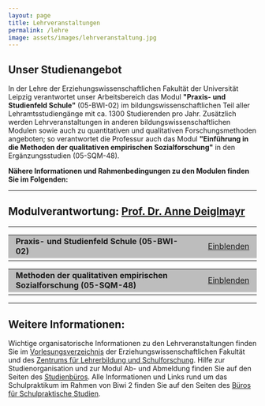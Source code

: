 ```yaml
---
layout: page
title: Lehrveranstaltungen
permalink: /lehre
image: assets/images/lehrveranstaltung.jpg
---
```


<h2>Unser Studienangebot</h2>

<p>In der Lehre der Erziehungswissenschaftlichen Fakultät der Universität Leipzig verantwortet unser Arbeitsbereich das Modul <b>"Praxis- und Studienfeld Schule"</b> (05-BWI-02) im bildungswissenschaftlichen Teil aller Lehramtsstudiengänge mit ca. 1300 Studierenden pro Jahr. Zusätzlich werden Lehrveranstaltungen in anderen bildungswissenschaftlichen Modulen sowie auch zu quantitativen und qualitativen Forschungsmethoden angeboten; so verantwortet die Professur auch das Modul <b>"Einführung in die Methoden der qualitativen empirischen Sozialforschung"</b> in den Ergänzungsstudien (05-SQM-48).</p>

<b>Nähere Informationen und Rahmenbedingungen zu den Modulen finden Sie im Folgenden:</b>

<hr>
<h2>Modulverantwortung: <a href="https://empschul-leipzig.github.io/team#Deiglmayr">Prof. Dr. Anne Deiglmayr</a></h2>
<hr> 

<!--05-BWI-02-->

<script type="text/javascript">
//<![CDATA[
function swap(openlink,closelink, linkid, dataid)
{
if( document.getElementById(dataid).style.display == 'none')
{
document.getElementById(dataid).style.display='inline';
document.getElementById(linkid).firstChild.nodeValue=closelink;
} else
{
document.getElementById(dataid).style.display='none';
document.getElementById(linkid).firstChild.nodeValue=openlink;
}
}
//]]>
</script>
<table class="tab24" align="center" border="0" cellpadding="0" cellspacing="0" width="100%">
<tr bgcolor="#BDBDBD">
<td width="53%" height="30" style="padding-left:15px; padding-right:15px;">
<b>Praxis- und Studienfeld Schule (05-BWI-02)</b>
</td>
<td align="right" width="13%" style="padding-left:15px; padding-right:15px;">
<a href="#swap" onclick="javascript:swap('Einblenden','Ausblenden', 'swaplink', 'hideme')" id="swaplink" onfocus="this.blur()" name="swaplink">Einblenden</a>
</td>
</tr> 
<tr style=" text-align: justify; font-size: 14px; font-weight: normal; background-color: rgb(242,242,242);">
<td colspan="3" style="padding-left:15px; padding-right:15px;">
<div id="hideme" style="display:none">
<br /> 
<div align="center">
</div> 
   <h4>Modulziele</h4>
 	<p>Die Studierenden...<br>
        <ul>
  			<li>kennen die Besonderheiten ihres späteren Tätigkeitsfeldes Schule.</li>
  			<li> kennen Verfahren der Erkundung der Schule und wenden diese für die Beschreibung und Analyse der Praktikumsschule an.</li>
 			<li>kennen Verfahren der Unterrichtsbeobachtung und wenden diese für die Beschreibung und Analyse des Unterrichts unter allgemein didaktischen Gesichtspunkten an.</li>
 			<li>bereiten unter allgemein didaktischen Gesichtspunkten und unter Anleitung von schulischen Mentoren und Mentorinnen Unterrichtssequenzen vor, führen sie durch und reflektieren sie.</li>
 			<li>kennen Belastungen im Beruf von Lehrpersonen und Strategien für deren Bewältigung.</li>
      <li>analysieren  Aufgaben der Lehrkräfte im Schulalltag und reflektieren den Wechsel von der Rolle der Schüler und Schülerinnen zur Rolle der Lehrkräfte und die Berufswahlentscheidung.</li>
	    </ul>
    </p>

   <h4>Modulinhalt</h4>
    <p>Das Modul führt in Schule als Praxis- und Studienfeld (Projektseminar) ein.</p>
    
   <h4>Modulturnus</h4>
	<p>Das Modul wird in jedem Semester angeboten.</p>

   <h4>Lehrformen</h4>
    <ul>
    	<li>Seminar "Praxis- und Studienfeld Schule" (2 SWS) = 30 h Präsenzzeit und 15 h Selbststudium = 45 h</li>
    	<li>Schulpraktische Studien "SPS" (5 SWS) = 75 h Präsenzzeit und 30 h Selbststudium = 105 h</li>
    </ul>

   <h4>Prüfungsleistungen</h4>
   	<p>Die Modulprüfung umfasst ein unbenotetes Portfolio mit einer Bearbeitungszeit von 4 Wochen.</p>

   <h4>Teilnahmevoraussetzungen</h4>
	<p>Teilnahme am Modul 05-BWI-01- SEK/ PRIM</p>

</div>
</td>
</tr>
</table> 

<!--05-SQM-48-->

<script type="text/javascript">
//<![CDATA[
function swap(openlink,closelink, linkid, dataid)
{
if( document.getElementById(dataid).style.display == 'none')
{
document.getElementById(dataid).style.display='inline';
document.getElementById(linkid).firstChild.nodeValue=closelink;
} else
{
document.getElementById(dataid).style.display='none';
document.getElementById(linkid).firstChild.nodeValue=openlink;
}
}
//]]>
</script>
<table class="tab24" align="center" border="0" cellpadding="0" cellspacing="0" width="100%">
<tr bgcolor="#BDBDBD">
<td width="53%" height="30" style="padding-left:15px; padding-right:15px;">
<b>Methoden der qualitativen empirischen Sozialforschung (05-SQM-48)</b>
</td>
<td align="right" width="13%" style="padding-left:15px; padding-right:15px;">
<a href="#swap" onclick="javascript:swap('Einblenden','Ausblenden', 'swaplink1', 'hideme1')" id="swaplink1" onfocus="this.blur()" name="swaplink1">Einblenden</a>
</td>
</tr> 
<tr style=" text-align: justify; font-size: 14px; font-weight: normal; background-color: rgb(242,242,242);">
<td colspan="3" style="padding-left:15px; padding-right:15px;">
<div id="hideme1" style="display:none">
<br /> 
<div align="center">
</div> 

 <h4>Modulziele</h4>
 	<p>Die Studierenden...<br>
        <ul>
  			<li>lernen die relevanten methodologischen Grundlagen der qualitativen empirischen Sozialforschung kennen.</li>
  			<li> erwerben Kompetenzen, wissenschaftliche Forschungsergebnisse aus der qualitativen Sozialforschung kritisch zu beurteilen.</li>
 			<li>lernen qualitative Verfahren und ihre Auswertungsmethoden kennen, dies betrifft insbesondere Interviewtechniken, Beobachtungsmethoden, Dokumentenanalysen.</li>
 			<li>erarbeiten und vertiefen die methodologischen Grundlagen der qualitativen empirischen Sozialforschung bzw. der qualitativen empirischen Schul- und Unterrichtsforschung sowie der Evaluation von Schule und Unterricht.</li>
 			<li>werden angeleitet, diese in eigenen Projektdurchführungen zu erproben.</li>
 			<li>beschäftigen sich mit Verfahren der internen und externen Evaluation von Institutionen.</li>
 			<li>verstehen Prozesse der Schulentwicklung von schulischen und außerschulischen Institutionen.</li>
 			<li>kennen die Verfahren der Schulinspektion und Schulevaluation .</li>
	    </ul>
    </p>

   <h4>Modulinhalt</h4>
    <p>Das Modul führt in die Methodologie, die Methoden und die Forschungsprogramme sowie die grundlegenden Techniken der Auswertung der qualitativen empirischen Sozialforschung ein. Im Profilbereich werden darüber hinaus interne und externe schulische Evaluationsverfahren der Aktionsforschung vermittelt. Die Studierenden lernen die forschungsethischen Grundlagen kennen, die sie während der Datenerhebung und der Datenauswertung und ihrer Präsentation beachten müssen.</p>
    
   <h4>Modulturnus</h4>
	<p>Das Modul wird in jedem Sommersemester angeboten.</p>

   <h4>Lehrformen</h4>
    <ul>
    	<li>Vorlesung "Einführung in die Methoden der qualitativen empirischen Sozialforschung" (2 SWS) = 30 h Präsenzzeit und 30 h Selbststudium = 60 h</li>
    	<li>Seminar "Einführung in die Methoden der qualitativen empirischen Sozialforschung" (2 SWS) = 30 h Präsenzzeit und 150 h Selbststudium = 180 h</li>
    	<li>Tutorium "Einführung in die Methoden der qualitativen empirischen Sozialforschung" (2 SWS) = 30 h Präsenzzeit und 30 h Selbststudium = 60 h</li>
    </ul>

   <h4>Prüfungsleistungen</h4>
   	<p>Die Modulprüfung umfasst eine Hausarbeit mit einer Bearbeitungszeit von 4 Wochen und eine Multiple Choice Klausur (60 Min.).</p>

   <h4>Teilnahmevoraussetzungen</h4>
	<p>keine</p>
</div>
</td>
</tr>
</table>

***

<div class="box">
<h2>Weitere Informationen:</h2><p>Wichtige organisatorische Informationen zu den Lehrveranstaltungen finden Sie im <a href="https://www.erzwiss.uni-leipzig.de/studium/vorlesungsverzeichnis">Vorlesungsverzeichnis</a> der Erziehungswissenschaftlichen Fakultät und des <a href= "https://www.zls.uni-leipzig.de/studium-beratung/ergaenzungsstudien/">Zentrums für Lehrerbildung und Schulforschung</a>. Hilfe zur Studienorganisation und zur Modul Ab- und Abmeldung finden Sie auf den Seiten des <a href= "https://studienbuero.erzwiss.uni-leipzig.de/index.php">Studienbüros</a>. Alle Informationen und Links rund um das Schulpraktikum im Rahmen von Biwi 2 finden Sie auf den Seiten des <a href="https://www.zls.uni-leipzig.de/studium-beratung/buero-fuer-schulpraktische-studien/">Büros für Schulpraktische Studien</a>.</p>
</div>
